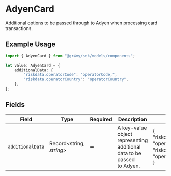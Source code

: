 # AdyenCard

Additional options to be passed through to Adyen when processing
card transactions.

## Example Usage

```typescript
import { AdyenCard } from "@gr4vy/sdk/models/components";

let value: AdyenCard = {
    additionalData: {
        "riskdata.operatorCode": "operatorCode,",
        "riskdata.operatorCountry": "operatorCountry",
    },
};
```

## Fields

| Field                                                                                       | Type                                                                                        | Required                                                                                    | Description                                                                                 | Example                                                                                     |
| ------------------------------------------------------------------------------------------- | ------------------------------------------------------------------------------------------- | ------------------------------------------------------------------------------------------- | ------------------------------------------------------------------------------------------- | ------------------------------------------------------------------------------------------- |
| `additionalData`                                                                            | Record<string, *string*>                                                                    | :heavy_minus_sign:                                                                          | A key-value object representing additional data to be passed<br/>to Adyen.                  | {<br/>"riskdata.operatorCode": "operatorCode,",<br/>"riskdata.operatorCountry": "operatorCountry"<br/>} |